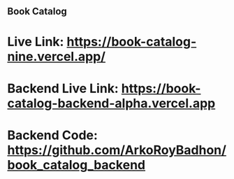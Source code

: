## Book Catalog

# Live Link: https://book-catalog-nine.vercel.app/

# Backend Live Link: https://book-catalog-backend-alpha.vercel.app

# Backend Code: https://github.com/ArkoRoyBadhon/book_catalog_backend
